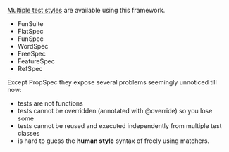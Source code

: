 [Multiple test styles](http://www.scalatest.org/user_guide/selecting_a_style) are available using this framework.
  - FunSuite
  - FlatSpec
  - FunSpec
  - WordSpec
  - FreeSpec
  - FeatureSpec
  - RefSpec

Except PropSpec they expose several problems seemingly unnoticed till now:
  - tests are not functions
  - tests cannot be overridden (annotated with @override) so you lose some
  - tests cannot be reused and executed independently from multiple test classes
  - is hard to guess the **human style** syntax of freely using matchers.
